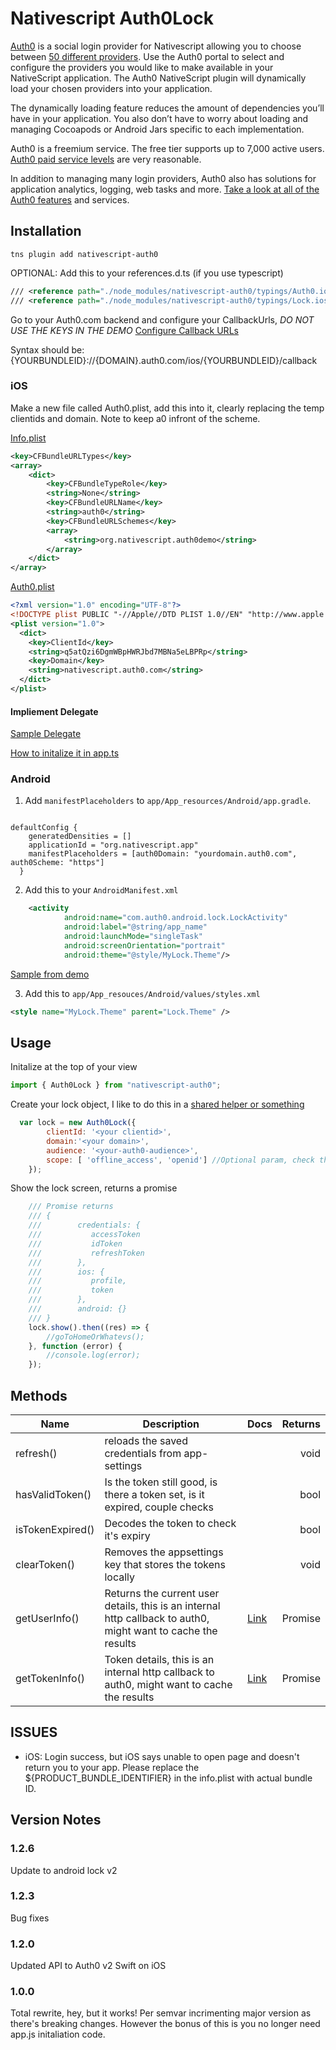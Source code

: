 # Nativescript Auth0Lock

[Auth0](https://auth0.com) is a social login provider for Nativescript allowing you to choose between [50 different providers](https://auth0.com/docs/identityproviders).  Use the Auth0 portal to select and configure the providers you would like to make available in your NativeScript application. The Auth0 NativeScript plugin will dynamically load your chosen providers into your application.

The dynamically loading feature reduces the amount of dependencies you’ll have in your application. You also don’t have to worry about loading and managing Cocoapods or Android Jars specific to each implementation.

Auth0 is a freemium service. The free tier supports up to 7,000 active users. [Auth0 paid service levels](https://auth0.com/pricing) are very reasonable.

In addition to managing many login providers, Auth0 also has solutions for application analytics, logging, web tasks and more. [Take a look at all of the Auth0 features](https://auth0.com/why-auth0) and services.


## Installation

``` terminal
tns plugin add nativescript-auth0
```

OPTIONAL: Add this to your references.d.ts (if you use typescript)
``` xml
/// <reference path="./node_modules/nativescript-auth0/typings/Auth0.ios.d.ts" />
/// <reference path="./node_modules/nativescript-auth0/typings/Lock.ios.d.ts" />
```

Go to your Auth0.com backend and configure your CallbackUrls, *DO NOT USE THE KEYS IN THE DEMO*
[Configure Callback URLs](https://auth0.com/docs/quickstart/native/ios-swift/00-getting-started#configure-callback-urls)

Syntax should be: {YOURBUNDLEID}://{DOMAIN}.auth0.com/ios/{YOURBUNDLEID}/callback



### iOS

Make a new file called Auth0.plist, add this into it, clearly replacing the temp clientids and domain.  Note to keep a0 infront of the scheme.

[Info.plist](https://github.com/sitefinitysteve/nativescript-auth0/blob/master/demo/app/App_Resources/iOS/Info.plist#L46-L62)
``` xml
<key>CFBundleURLTypes</key>
<array>
	<dict>
		<key>CFBundleTypeRole</key>
		<string>None</string>
		<key>CFBundleURLName</key>
		<string>auth0</string>
		<key>CFBundleURLSchemes</key>
		<array>
			<string>org.nativescript.auth0demo</string>
		</array>
	</dict>
</array>
  ```
  

[Auth0.plist](https://github.com/sitefinitysteve/nativescript-auth0/blob/master/demo/app/App_Resources/iOS/Auth0.plist)
``` xml
<?xml version="1.0" encoding="UTF-8"?>
<!DOCTYPE plist PUBLIC "-//Apple//DTD PLIST 1.0//EN" "http://www.apple.com/DTDs/PropertyList-1.0.dtd">
<plist version="1.0">
  <dict>
    <key>ClientId</key>
    <string>q5atQzi6DgmWBpHWRJbd7MBNa5eLBPRp</string>
    <key>Domain</key>
    <string>nativescript.auth0.com</string>
  </dict>
</plist>
  ```

  #### Impliement Delegate ####

  [Sample Delegate](https://github.com/sitefinitysteve/nativescript-auth0/blob/master/demo/app/custom-app-delegate.ts)

  [How to initalize it in app.ts](https://github.com/sitefinitysteve/nativescript-auth0/blob/master/demo/app/app.ts#L5-L17)

  

### Android

1. Add `manifestPlaceholders` to `app/App_resources/Android/app.gradle`.

```

defaultConfig {  
    generatedDensities = []
    applicationId = "org.nativescript.app"  
    manifestPlaceholders = [auth0Domain: "yourdomain.auth0.com", auth0Scheme: "https"]
  } 
```

2. Add this to your `AndroidManifest.xml`

``` xml
    <activity
			android:name="com.auth0.android.lock.LockActivity"
			android:label="@string/app_name"
			android:launchMode="singleTask"
			android:screenOrientation="portrait"
			android:theme="@style/MyLock.Theme"/>
```
[Sample from demo](https://github.com/sitefinitysteve/nativescript-auth0/blob/master/demo/app/App_Resources/Android/AndroidManifest.xml#L39-L63)


3. Add this to `app/App_resouces/Android/values/styles.xml`

``` xml
<style name="MyLock.Theme" parent="Lock.Theme" />
```


## Usage

Initalize at the top of your view

``` js
import { Auth0Lock } from "nativescript-auth0";
```

Create your lock object, I like to do this in a [shared helper or something](https://github.com/sitefinitysteve/nativescript-auth0/blob/master/demo/app/scripts/helpers.ts#L4)
``` js
  var lock = new Auth0Lock({
        clientId: '<your clientid>',
        domain:'<your domain>',
        audience: '<your-auth0-audience>',
        scope: [ 'offline_access', 'openid'] //Optional param, check the auth0 docs
    });
```

Show the lock screen, returns a promise
```js
    /// Promise returns
    /// {
    ///        credentials: {
    ///           accessToken
    ///           idToken
    ///           refreshToken
    ///        },
    ///        ios: {
    ///           profile,
    ///           token
    ///        },
    ///        android: {}
    /// }
    lock.show().then((res) => {
        //goToHomeOrWhatevs(); 
    }, function (error) {
        //console.log(error);
    });
```

## Methods
| Name             | Description                                                                                                   | Docs                                                             | Returns |
|------------------|---------------------------------------------------------------------------------------------------------------|------------------------------------------------------------------|--------:|
| refresh()        | reloads the saved credentials from app-settings                                                               |                                                                  |    void |
| hasValidToken()  | Is the token still good, is there a token set, is it expired, couple checks                                   |                                                                  |    bool |
| isTokenExpired() | Decodes the token to check it's expiry                                                                        |                                                                  |    bool |
| clearToken()     | Removes the appsettings key that stores the tokens locally                                                    |                                                                  |    void |
| getUserInfo()    | Returns the current user details, this is an internal http callback to auth0, might want to cache the results | [Link](https://auth0.com/docs/api/authentication#get-user-info)  | Promise |
| getTokenInfo()   | Token details, this is an internal http callback to auth0, might want to cache the results                    | [Link](https://auth0.com/docs/api/authentication#get-token-info) | Promise |


## ISSUES
- iOS: Login success, but iOS says unable to open page and doesn't return you to your app.  Please replace the ${PRODUCT_BUNDLE_IDENTIFIER} in the info.plist with actual bundle ID.


## Version Notes

### 1.2.6

Update to android lock v2

### 1.2.3

Bug fixes

### 1.2.0

Updated API to Auth0 v2 Swift on iOS

### 1.0.0

Total rewrite, hey, but it works!  Per semvar incrimenting major version as there's breaking changes.  However the bonus of this is you no longer need app.js initaliation code.